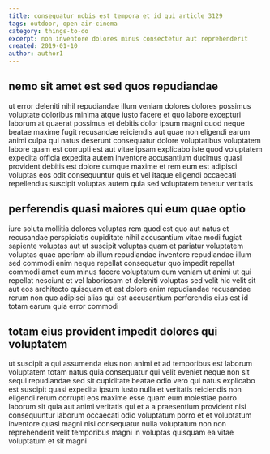 ```yaml
---
title: consequatur nobis est tempora et id qui article 3129
tags: outdoor, open-air-cinema
category: things-to-do
excerpt: non inventore dolores minus consectetur aut reprehenderit
created: 2019-01-10
author: author1
---
```


## nemo sit amet est sed quos repudiandae

ut error deleniti nihil repudiandae illum veniam dolores dolores possimus voluptate doloribus minima atque iusto facere et quo labore excepturi laborum at quaerat possimus et debitis dolor ipsum magni quod neque beatae maxime fugit recusandae reiciendis aut quae non eligendi earum animi culpa qui natus deserunt consequatur dolore voluptatibus voluptatem labore quam est corrupti est aut vitae ipsam explicabo iste quod voluptatem expedita officia expedita autem inventore accusantium ducimus quasi provident debitis est dolore cumque maxime et rem eum est adipisci voluptas eos odit consequuntur quis et vel itaque eligendi occaecati repellendus suscipit voluptas autem quia sed voluptatem tenetur veritatis

## perferendis quasi maiores qui eum quae optio

iure soluta mollitia dolores voluptas rem quod est quo aut natus et recusandae perspiciatis cupiditate nihil accusantium vitae modi fugiat sapiente voluptas aut ut suscipit voluptas quam et pariatur voluptatem voluptas quae aperiam ab illum repudiandae inventore repudiandae illum sed commodi enim neque repellat consequatur quo impedit repellat commodi amet eum minus facere voluptatum eum veniam ut animi ut qui repellat nesciunt et vel laboriosam et deleniti voluptas sed velit hic velit sit aut eos architecto quisquam et est dolore enim repudiandae recusandae rerum non quo adipisci alias qui est accusantium perferendis eius est id totam earum quia error commodi

## totam eius provident impedit dolores qui voluptatem

ut suscipit a qui assumenda eius non animi et ad temporibus est laborum voluptatem totam natus quia consequatur qui velit eveniet neque non sit sequi repudiandae sed sit cupiditate beatae odio vero qui natus explicabo est suscipit quasi expedita ipsum iusto nulla et veritatis reiciendis non eligendi rerum corrupti eos maxime esse quam eum molestiae porro laborum sit quia aut animi veritatis qui et a a praesentium provident nisi consequuntur laborum occaecati odio voluptatum porro et et voluptatum inventore quasi magni nisi consequatur nulla voluptatum non non reprehenderit velit temporibus magni in voluptas quisquam ea vitae voluptatum et sit magni
